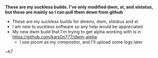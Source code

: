 **These are my suckless builds. I've only modified dwm, st, and slstatus, but these are mainly so I can pull them down from github** 

- These are my suckless builds for dmenu, dwm, slstatus and st
- I am new to suckless software so any help would be appreciated
- My new dwm build that I'm trying to get alpha working with is in <https://github.com/kars0n777/dwm-alpha>
    - I use picom as my compositor, and I'll upload some logs later

~k7
